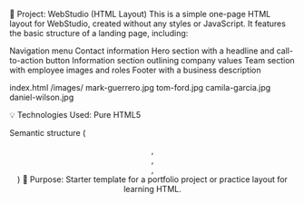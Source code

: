 📄 Project: WebStudio (HTML Layout)
This is a simple one-page HTML layout for WebStudio, created without any styles or JavaScript. It features the basic structure of a landing page, including:

Navigation menu
Contact information
Hero section with a headline and call-to-action button
Information section outlining company values
Team section with employee images and roles
Footer with a business description

index.html
/images/
  mark-guerrero.jpg
  tom-ford.jpg
  camila-garcia.jpg
  daniel-wilson.jpg


💡 Technologies Used:
Pure HTML5

Semantic structure (<header>, <main>, <section>, <footer>)
📌 Purpose:
Starter template for a portfolio project or practice layout for learning HTML.
